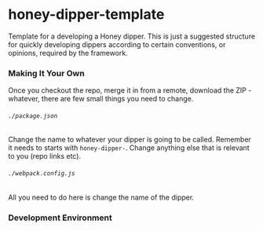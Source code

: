 # honey-dipper-template

Template for a developing a Honey dipper. This is just a suggested structure for quickly developing dippers according to certain conventions, or opinions, required by the framework.

### Making It Your Own

Once you checkout the repo, merge it in from a remote, download the ZIP - whatever, there are few small things you need to change.

###### `./package.json`

Change the name to whatever your dipper is going to be called. Remember it needs to starts with `honey-dipper-`. Change anything else that is relevant to you (repo links etc).

###### `./webpack.config.js`

All you need to do here is change the name of the dipper.

### Development Environment
